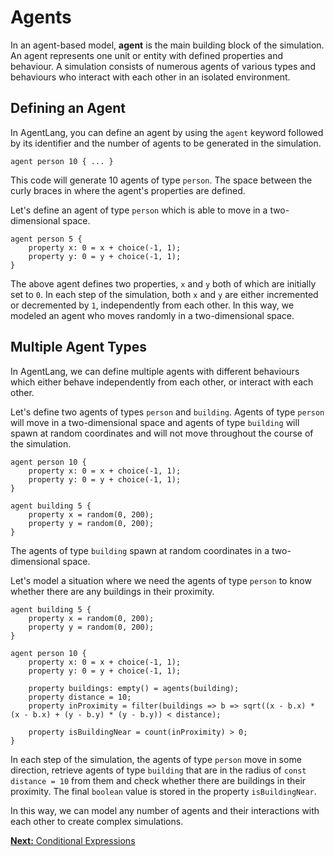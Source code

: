 # Agents

In an agent-based model, **agent** is the main building block of the simulation. An agent represents one unit or entity with defined properties and behaviour. A simulation consists of numerous agents of various types and behaviours who interact with each other in an isolated environment.

## Defining an Agent
In AgentLang, you can define an agent by using the `agent` keyword followed by its identifier and the number of agents to be generated in the simulation.
```
agent person 10 { ... }
```
This code will generate 10 agents of type `person`. The space between the curly braces in where the agent's properties are defined.

Let's define an agent of type `person` which is able to move in a two-dimensional space.
```
agent person 5 {
    property x: 0 = x + choice(-1, 1);
    property y: 0 = y + choice(-1, 1);
}
```
The above agent defines two properties, `x` and `y` both of which are initially set to `0`. In each step of the simulation, both `x` and `y` are either incremented or decremented by `1`, independently from each other. In this way, we modeled an agent who moves randomly in a two-dimensional space.

## Multiple Agent Types
In AgentLang, we can define multiple agents with different behaviours which either behave independently from each other, or interact with each other.

Let's define two agents of types `person` and `building`. Agents of type `person` will move in a two-dimensional space and agents of type `building` will spawn at random coordinates and will not move throughout the course of the simulation.
```
agent person 10 {
    property x: 0 = x + choice(-1, 1);
    property y: 0 = y + choice(-1, 1);
}

agent building 5 {
    property x = random(0, 200);
    property y = random(0, 200);
}
```
The agents of type `building` spawn at random coordinates in a two-dimensional space.

Let's model a situation where we need the agents of type `person` to know whether there are any buildings in their proximity.
```
agent building 5 {
    property x = random(0, 200);
    property y = random(0, 200);
}

agent person 10 {
    property x: 0 = x + choice(-1, 1);
    property y: 0 = y + choice(-1, 1);

    property buildings: empty() = agents(building);
    property distance = 10;
    property inProximity = filter(buildings => b => sqrt((x - b.x) * (x - b.x) + (y - b.y) * (y - b.y)) < distance);

    property isBuildingNear = count(inProximity) > 0;
}
```
In each step of the simulation, the agents of type `person` move in some direction, retrieve agents of type `building` that are in the radius of `const distance = 10` from them and check whether there are buildings in their proximity. The final `boolean` value is stored in the property `isBuildingNear`.

In this way, we can model any number of agents and their interactions with each other to create complex simulations.

[**Next:** Conditional Expressions](/documentation/language-design/conditional-expressions)